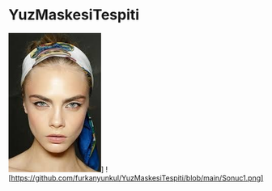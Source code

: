 # YuzMaskesiTespiti


![alt text](https://github.com/furkanyunkul/YuzMaskesiTespiti/blob/main/test1.jpg)]
![https://github.com/furkanyunkul/YuzMaskesiTespiti/blob/main/Sonuc1.png]
